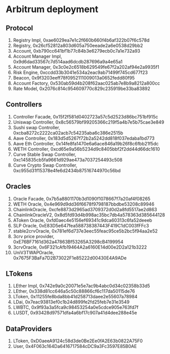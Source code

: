 # Arbitrum deployment

## Protocol

1. Registry Impl, 0xae6029ea7e1c2f660b660f4b6af322b07f6c578d
2. Registry, 0x26cf52812a803d605a750eeade2a6e0538d29bb2
3. Account, 0xb790cc641bf1b77c84b3e6279ecb0c7a1e732a93
4. Account Manager Impl, 0x9d6dad33567c7d514aad6dcdb287696a9a4e65a1
5. Account Manager, 0x3c0e2c6518b629549fe67f2a202af94e2a9935f1
6. Risk Engine, 0xccdd33b3041e534a2eac9ab71499f745cd677f23
7. Beacon, 0x9f3203eeff78f0952111009013a0652fedd80f95
8. Account Factory, 0x530ab59d4b208f62aac025ab7e8b9a8212a800cc
9. Rate Model, 0x2076c814c954609770c829c235919be33ba83892

## Controllers

1. Controller Facade, 0x15f2f581d0402723a57c5d2523d86bc751bf915c
2. Uniswap Controller, 0x8c56579bf99205366c219f5a4b7e5b75cae3e849
3. Sushi swap Controller, 0xcba8272c2222ca02acb7c54235aba6c386e2515b
4. Aave Controller, 0x183d5d5267f72b2a5242dd818f037edaba1bd773
5. Aave Eth Controller, 0x14fe8fa1470e6a6ace846a19b26f8c6fbb21f5dc
6. WETH Controller, 0xcd65e9a56b5234d9c8405bbf2f2dd44d66dc1610
7. Curve Stable Swap Controller, 0xc145835cb5fa9661d929ae473a7037254493c508
8. Curve Crypto Swap Controller, 0xc955d31f15378e4fe6d2434b87516744970c56bd

## Oracles

1. Oracle Facade, 0x7b5a8801170b3d1090f1078667f7a20af4f08265
2. WETH Oracle, 0x4e969d9dd36f6678f9798187bbdbe53208c89946
3. ChainlinkOracle, 0xcfe8873d2965ad3709372d0d2a8fd5517ae2d863
4. ChainlinkOracleV2, 0x8d5fd93d4b998ac35bc7db4a578363d385644128
5. AToken Oracle, 0xfd0aec4e5156ef69341c9dca60313c6fa52deeeb
6. SLP Oracle, 0xE83D5e647fea588738387443F419C1dC003fFFc3
7. stable2crvOracle, 0x781ef6d737e3eec55feac95ce5b2bc5f94aa2e52
8. 3crv price provider, 0xE76BF7161d362a47863Bf53265A3298cB4199954
9. 3crvOracle, 0x6F321cAfb19464A2a6160E14d00e2D2a121b3222
10. UniV3TWAPOracle, 0x7675F3BaFa7D2B73022F1e85222d00430E4A9ADe

## LTokens

1. LEther Impl, 0x742e9a0c20071e5e7ac9b4abc0d34c02358b33d5
2. LEther, 0x338d81cc646a5c50c88866cf6c117da50115de76
3. LToken, 0x11255fe8bda8bb41d258713daee2e55607a78984
4. LDai, 0x7eac93813ef0c1b24d899fe2fd25feb7e31e3549
5. LWBTC, 0x9f93a3a5fca9c98453254a0e5cdce905e763fd7f
6. LUSDT, 0x93428d97571dfa4a6bf17c907a41d4dee288e45e

## DataProviders

1. LToken, 0xD0aeeA9124c58d3de0Be2Ee0fA2E63b0822A75F0
2. User, 0x4F063c164Da6416717584cDC9a3Fc3597E85B0AE
